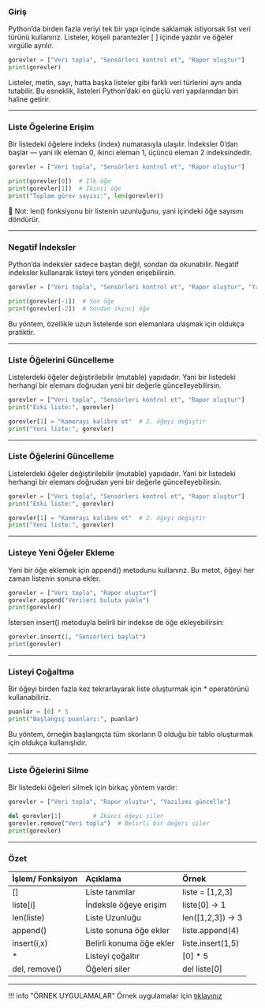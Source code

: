 ### Giriş

Python’da birden fazla veriyi tek bir yapı içinde saklamak istiyorsak list veri türünü kullanırız.
Listeler, köşeli parantezler [ ] içinde yazılır ve öğeler virgülle ayrılır.

```python
gorevler = ["Veri topla", "Sensörleri kontrol et", "Rapor oluştur"]
print(gorevler)

```

Listeler, metin, sayı, hatta başka listeler gibi farklı veri türlerini aynı anda tutabilir.
Bu esneklik, listeleri Python’daki en güçlü veri yapılarından biri haline getirir.

---


### Liste Ögelerine Erişim

Bir listedeki öğelere indeks (index) numarasıyla ulaşılır.
İndeksler 0’dan başlar — yani ilk eleman 0, ikinci eleman 1, üçüncü eleman 2 indeksindedir.

```python
gorevler = ["Veri topla", "Sensörleri kontrol et", "Rapor oluştur"]

print(gorevler[0])  # İlk öğe
print(gorevler[1])  # İkinci öğe
print("Toplam görev sayısı:", len(gorevler))

```

📘 Not: len() fonksiyonu bir listenin uzunluğunu, yani içindeki öğe sayısını döndürür.

---

### Negatif İndeksler

Python’da indeksler sadece baştan değil, sondan da okunabilir.
Negatif indeksler kullanarak listeyi ters yönden erişebilirsin.

```python
gorevler = ["Veri topla", "Sensörleri kontrol et", "Rapor oluştur", "Yazılımı güncelle"]

print(gorevler[-1])  # Son öğe
print(gorevler[-2])  # Sondan ikinci öğe
```

Bu yöntem, özellikle uzun listelerde son elemanlara ulaşmak için oldukça pratiktir.

---

### Liste Öğelerini Güncelleme

Listelerdeki öğeler değiştirilebilir (mutable) yapıdadır.
Yani bir listedeki herhangi bir elemanı doğrudan yeni bir değerle güncelleyebilirsin.

```python
gorevler = ["Veri topla", "Sensörleri kontrol et", "Rapor oluştur"]
print("Eski liste:", gorevler)

gorevler[1] = "Kamerayı kalibre et"  # 2. öğeyi değiştir
print("Yeni liste:", gorevler)

```

---


### Liste Öğelerini Güncelleme

Listelerdeki öğeler değiştirilebilir (mutable) yapıdadır.
Yani bir listedeki herhangi bir elemanı doğrudan yeni bir değerle güncelleyebilirsin.

```python
gorevler = ["Veri topla", "Sensörleri kontrol et", "Rapor oluştur"]
print("Eski liste:", gorevler)

gorevler[1] = "Kamerayı kalibre et"  # 2. öğeyi değiştir
print("Yeni liste:", gorevler)

```

---

### Listeye Yeni Öğeler Ekleme

Yeni bir öğe eklemek için append() metodunu kullanırız.
Bu metot, öğeyi her zaman listenin sonuna ekler.

```python
gorevler = ["Veri topla", "Rapor oluştur"]
gorevler.append("Verileri buluta yükle")
print(gorevler)
```

İstersen insert() metoduyla belirli bir indekse de öğe ekleyebilirsin:

```python
gorevler.insert(1, "Sensörleri başlat")
print(gorevler)

```

---

### Listeyi Çoğaltma

Bir öğeyi birden fazla kez tekrarlayarak liste oluşturmak için * operatörünü kullanabiliriz.
```python
puanlar = [0] * 5
print("Başlangıç puanları:", puanlar)
```

Bu yöntem, örneğin başlangıçta tüm skorların 0 olduğu bir tablo oluşturmak için oldukça kullanışlıdır.

---

### Liste Öğelerini Silme

Bir listedeki öğeleri silmek için birkaç yöntem vardır:

```python
gorevler = ["Veri topla", "Rapor oluştur", "Yazılımı güncelle"]

del gorevler[1]         # İkinci öğeyi siler
gorevler.remove("Veri topla")  # Belirli bir değeri siler
print(gorevler)

```

---

### Özet

|İşlem/ Fonksiyon            | Açıklama                  | Örnek       |
|:---------------------------|:--------------------------|:------------|
| []                         | Liste tanımlar            | liste = [1,2,3]|
| liste[i]                   | İndeksle öğeye erişim     | liste[0] → 1  |
| len(liste)                 | Liste Uzunluğu            | len([1,2,3]) → 3 |
| append()                   | Liste sonuna öğe ekler    | liste.append(4) |
| insert(i,x)                | Belirli konuma öğe ekler  | liste.insert(1,5) |
| *                          | Listeyi çoğaltır          | [0] * 5 |
| del, remove()              | Öğeleri siler             |  del liste[0]  |

---

!!! info "ÖRNEK UYGULAMALAR" 
    Örnek uygulamalar için <a href="/python-egitimi-konu-anlatim/assets/lists.pdf" target="_blank">tıklayınız</a>
